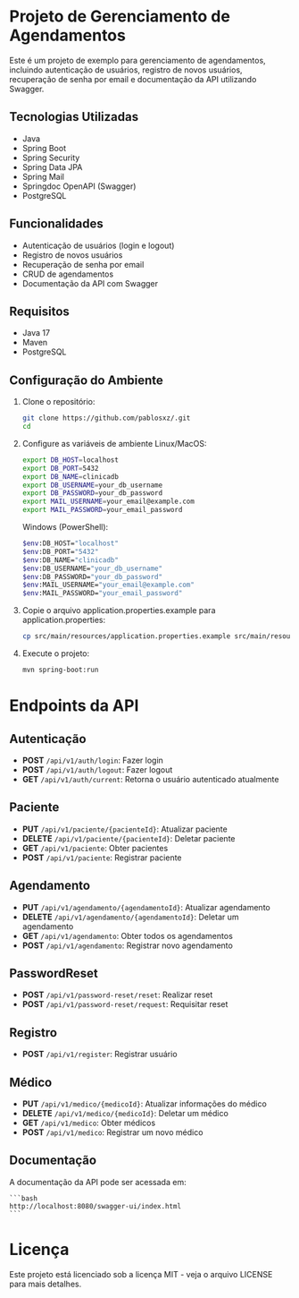 # Projeto de Gerenciamento de Agendamentos

Este é um projeto de exemplo para gerenciamento de agendamentos, incluindo autenticação de usuários, registro de novos usuários, recuperação de senha por email e documentação da API utilizando Swagger.

## Tecnologias Utilizadas

- Java
- Spring Boot
- Spring Security
- Spring Data JPA
- Spring Mail
- Springdoc OpenAPI (Swagger)
- PostgreSQL

## Funcionalidades

- Autenticação de usuários (login e logout)
- Registro de novos usuários
- Recuperação de senha por email
- CRUD de agendamentos
- Documentação da API com Swagger

## Requisitos

- Java 17
- Maven
- PostgreSQL

## Configuração do Ambiente

1. Clone o repositório:
   ```bash
   git clone https://github.com/pablosxz/.git
   cd 

2. Configure as variáveis de ambiente
   Linux/MacOS:
   ```bash
   export DB_HOST=localhost
   export DB_PORT=5432
   export DB_NAME=clinicadb
   export DB_USERNAME=your_db_username
   export DB_PASSWORD=your_db_password
   export MAIL_USERNAME=your_email@example.com
   export MAIL_PASSWORD=your_email_password
   ```
   
   Windows (PowerShell):
   ```bash
   $env:DB_HOST="localhost"
   $env:DB_PORT="5432"
   $env:DB_NAME="clinicadb"
   $env:DB_USERNAME="your_db_username"
   $env:DB_PASSWORD="your_db_password"
   $env:MAIL_USERNAME="your_email@example.com"
   $env:MAIL_PASSWORD="your_email_password"
   ```
3. Copie o arquivo application.properties.example para application.properties:
   ```bash
   cp src/main/resources/application.properties.example src/main/resources/application.properties

4. Execute o projeto:
   ```bash
   mvn spring-boot:run

# Endpoints da API

## Autenticação
- **POST** `/api/v1/auth/login`: Fazer login
- **POST** `/api/v1/auth/logout`: Fazer logout
- **GET** `/api/v1/auth/current`: Retorna o usuário autenticado atualmente

## Paciente
- **PUT** `/api/v1/paciente/{pacienteId}`: Atualizar paciente
- **DELETE** `/api/v1/paciente/{pacienteId}`: Deletar paciente
- **GET** `/api/v1/paciente`: Obter pacientes
- **POST** `/api/v1/paciente`: Registrar paciente

## Agendamento
- **PUT** `/api/v1/agendamento/{agendamentoId}`: Atualizar agendamento
- **DELETE** `/api/v1/agendamento/{agendamentoId}`: Deletar um agendamento
- **GET** `/api/v1/agendamento`: Obter todos os agendamentos
- **POST** `/api/v1/agendamento`: Registrar novo agendamento

## PasswordReset
- **POST** `/api/v1/password-reset/reset`: Realizar reset
- **POST** `/api/v1/password-reset/request`: Requisitar reset

## Registro
- **POST** `/api/v1/register`: Registrar usuário

## Médico
- **PUT** `/api/v1/medico/{medicoId}`: Atualizar informações do médico
- **DELETE** `/api/v1/medico/{medicoId}`: Deletar um médico
- **GET** `/api/v1/medico`: Obter médicos
- **POST** `/api/v1/medico`: Registrar um novo médico

## Documentação
A documentação da API pode ser acessada em:

    ```bash
    http://localhost:8080/swagger-ui/index.html
    ```

# Licença
Este projeto está licenciado sob a licença MIT - veja o arquivo LICENSE para mais detalhes.